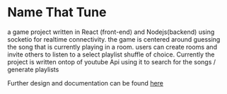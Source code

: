 # Name That Tune
a game project written in React (front-end) and Nodejs(backend) using socketio for realtime connectivity.
the game is centered around guessing the song that is currently playing in a room.
users can create rooms and invite others to listen to a select playlist shuffle of choice.
Currently the project is written ontop of youtube Api using it to search for the songs / generate playlists

Further design and documentation can be found [here](https://drive.google.com/open?id=1ZIS-rQZGhdNaSSkj7J3Vy77_jvFMZFeWYgnWogzLba4)
